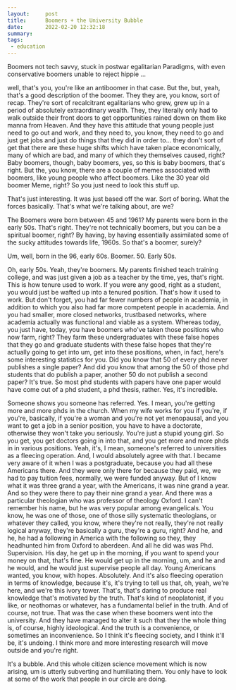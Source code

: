 ```yaml
---
layout:     post
title:      Boomers + the University Bubble
date:       2022-02-20 12:32:18
summary:    
tags:
 - education
---
```


Boomers not tech savvy, stuck in postwar egalitarian Paradigms, with even conservative boomers unable to reject hippie ...

well, that's you, you're like an antiboomer in that case. But the, but, yeah, that's a good description of the boomer. They they are, you know, sort of recap. They're sort of recalcitrant egalitarians who grew, grew up in a period of absolutely extraordinary wealth. They, they literally only had to walk outside their front doors to get opportunities rained down on them like manna from Heaven. And they have this attitude that young people just need to go out and work, and they need to, you know, they need to go and just get jobs and just do things that they did in order to... they don't sort of get that there are these huge shifts which have taken place economically, many of which are bad, and many of which they themselves caused, right? Baby boomers, though, baby boomers, yes, so this is baby boomers, that's right. But the, you know, there are a couple of memes associated with boomers, like young people who affect boomers. Like the 30 year old boomer Meme, right? So you just need to look this stuff up.

That's just interesting. It was just based off the war. Sort of boring. What the forces basically. That's what we're talking about, are we?

The Boomers were born between 45 and 1961? My parents were born in the early 50s. That's right. They're not technically boomers, but you can be a spiritual boomer, right? By having, by having essentially assimilated some of the sucky attitudes towards life, 1960s. So that's a boomer, surely?

Um, well, born in the 96, early 60s. Boomer. 50. Early 50s. 

Oh, early 50s. Yeah, they're boomers. My parents finished teach training college, and was just given a job as a teacher by the time, yes, that's right. This is how tenure used to work. If you were any good, right as a student, you would just be wafted up into a tenured position. That's how it used to work. But don't forget, you had far fewer numbers of people in academia, in addition to which you also had far more competent people in academia. And you had smaller, more closed networks, trustbased networks, where academia actually was functional and viable as a system. Whereas today, you just have, today, you have boomers who've taken those positions who now farm, right? They farm these undergraduates with these false hopes that they go and graduate students with these false hopes that they're actually going to get into um, get into these positions, when, in fact, here's some interesting statistics for you. Did you know that 50 of every phd never publishes a single paper? And did you know that among the 50 of those phd students that do publish a paper, another 50 do not publish a second paper? It's true. So most phd students with papers have one paper would have come out of a phd student, a phd thesis, rather. Yes, it's incredible.

Someone shows you someone has referred. Yes. I mean, you're getting more and more phds in the church. When my wife works for you if you're, if you're, basically, if you're a woman and you're not yet menopausal, and you want to get a job in a senior position, you have to have a doctorate, otherwise they won't take you seriously. You're just a stupid young girl. So you get, you get doctors going in into that, and you get more and more phds in in various positions. Yeah, it's, I mean, someone's referred to universities as a fleecing operation. And, I would absolutely agree with that. I became very aware of it when I was a postgraduate, because you had all these Americans there. And they were only there for because they paid, we, we had to pay tuition fees, normally, we were funded anyway. But of I know what it was three grand a year, with the Americans, it was nine grand a year. And so they were there to pay their nine grand a year. And there was a particular theologian who was professor of theology Oxford. I can't remember his name, but he was very popular among evangelicals. You know, he was one of those, one of those silly systematic theologians, or whatever they called, you know, where they're not really, they're not really logical anyway, they're basically a guru, they're a guru, right? And he, and he, he had a following in America with the following so they, they headhunted him from Oxford to aberdeen. And all he did was was Phd. Supervision. His day, he get up in the morning, if you want to spend your money on that, that's fine. He would get up in the morning, um, and he and he would, and he would just supervise people all day. Young Americans wanted, you know, with hopes. Absolutely. And it's also fleecing operation in terms of knowledge, because it's, it's trying to tell us that, oh, yeah, we're here, and we're this ivory tower. That's, that's daring to produce real knowledge that's motivated by the truth. That's kind of neoplatonist, if you like, or neothomas or whatever, has a fundamental belief in the truth. And of course, not true. That was the case when these boomers went into the university. And they have managed to alter it such that they the whole thing is, of course, highly ideological. And the truth is a convenience, or sometimes an inconvenience. So I think it's fleecing society, and I think it'll be, it's undoing. I think more and more interesting research will move outside and you're right. 

It's a bubble. And this whole citizen science movement which is now arising, um is utterly subverting and humiliating them. You only have to look at some of the work that people in our circle are doing.